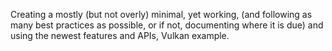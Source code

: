 Creating a mostly (but not overly) minimal, yet working, (and following as many best practices as possible, or if not, documenting where it is due) and using the newest features and APIs, Vulkan example.
